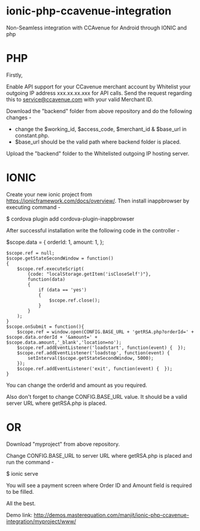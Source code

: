 # ionic-php-ccavenue-integration
Non-Seamless integration with CCAvenue for Android through IONIC and php

# PHP
Firstly,

Enable API support for your CCavenue merchant account by Whitelist your outgoing IP address xxx.xx.xx.xxx for API calls.
Send the request regarding this to service@ccavenue.com with your valid Merchant ID.

Download the "backend" folder from above repository and do the following changes -
- change the $working_id, $access_code, $merchant_id & $base_url in constant.php.
- $base_url should be the valid path where backend folder is placed.

Upload the "backend" folder to the Whitelisted outgoing IP hosting server.

# IONIC

Create your new ionic project from https://ionicframework.com/docs/overview/.
Then install inappbrowser by executing command -

$ cordova plugin add cordova-plugin-inappbrowser

After successful installation write the following code in the controller -

  $scope.data = {
		orderId: 1,
		amount: 1,
	};
  
	$scope.ref = null;
	$scope.getStateSecondWindow = function() 
	{
		$scope.ref.executeScript(
	        {code: "localStorage.getItem('isCloseSelf')"},
	        function(data)
	        {
	        	if (data == 'yes')
                {
	        		$scope.ref.close();
                } 
	        }
	    );
	}
	$scope.onSubmit = function(){
		$scope.ref = window.open(CONFIG.BASE_URL + 'getRSA.php?orderId=' + $scope.data.orderId + '&amount=' + $scope.data.amount,'_blank','location=no');
		$scope.ref.addEventListener('loadstart', function(event) {  });
		$scope.ref.addEventListener('loadstop', function(event) {
			setInterval($scope.getStateSecondWindow, 5000);
		});
		$scope.ref.addEventListener('exit', function(event) {  });
	}
  
  You can change the orderId and amount as you required. 
  
  Also don't forget to change CONFIG.BASE_URL value. It should be a valid server URL where getRSA.php is placed.

# OR

Download "myproject" from above repository.

Change CONFIG.BASE_URL to server URL where getRSA.php is placed and run the command -

$ ionic serve

You will see a payment screen where Order ID and Amount field is required to be filled.

All the best.

Demo link: http://demos.masterequation.com/manjit/ionic-php-ccavenue-integration/myproject/www/
